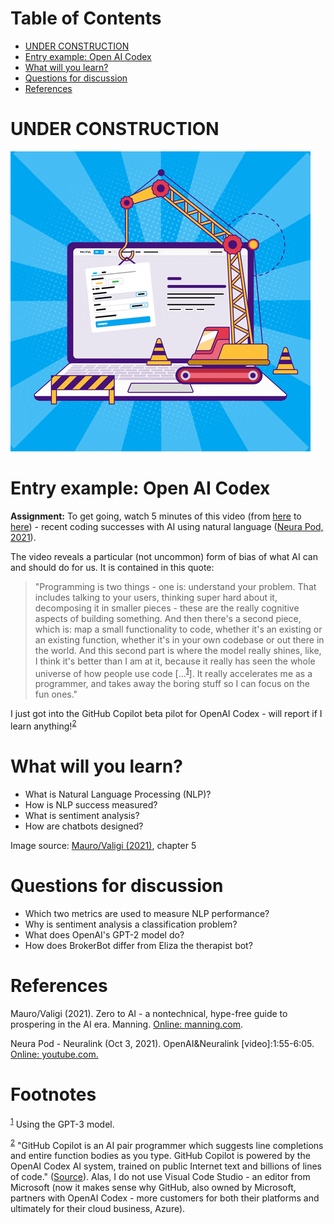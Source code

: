 
# Table of Contents

-   [UNDER CONSTRUCTION](#orge17f216)
-   [Entry example: Open AI Codex](#org7775ad4)
-   [What will you learn?](#org55941f5)
-   [Questions for discussion](#org64e2a83)
-   [References](#org451f8bc)



<a id="orge17f216"></a>

# UNDER CONSTRUCTION

![img](./img/underconstruction.gif)


<a id="org7775ad4"></a>

# Entry example: Open AI Codex

**Assignment:** To get going, watch 5 minutes of this video (from [here](https://youtu.be/ISa10TrJK7w?t=115)
to [here](https://youtu.be/ISa10TrJK7w?t=367)) - recent coding successes with AI using natural language
([Neura Pod, 2021](#org8d94b20)).

The video reveals a particular (not uncommon) form of bias of what
AI can and should do for us. It is contained in this quote:

> "Programming is two things - one is: understand your problem. That
> includes talking to your users, thinking super hard about it,
> decomposing it in smaller pieces - these are the really cognitive
> aspects of building something. And then there's a second piece,
> which is: map a small functionality to code, whether it's an
> existing or an existing function, whether it's in your own codebase
> or out there in the world. And this second part is where the model
> really shines, like, I think it's better than I am at it, because it
> really has seen the whole universe of how people use code
> [&#x2026;<sup><a id="fnr.1" class="footref" href="#fn.1">1</a></sup>]. It really accelerates me as a programmer, and takes
> away the boring stuff so I can focus on the fun ones."

I just got into the GitHub Copilot beta pilot for OpenAI Codex -
will report if I learn anything!<sup><a id="fnr.2" class="footref" href="#fn.2">2</a></sup>


<a id="org55941f5"></a>

# What will you learn?

-   What is Natural Language Processing (NLP)?
-   How is NLP success measured?
-   What is sentiment analysis?
-   How are chatbots designed?

Image source: [Mauro/Valigi (2021)](#orgc351b0f), chapter 5


<a id="org64e2a83"></a>

# Questions for discussion

-   Which two metrics are used to measure NLP performance?
-   Why is sentiment analysis a classification problem?
-   What does OpenAI's GPT-2 model do?
-   How does BrokerBot differ from Eliza the therapist bot?


<a id="org451f8bc"></a>

# References

<a id="orgc351b0f"></a> Mauro/Valigi (2021). Zero to AI - a nontechnical,
hype-free guide to prospering in the AI era. Manning. [Online:
manning.com](https://www.manning.com/books/zero-to-ai).

<a id="org8d94b20"></a> Neura Pod - Neuralink (Oct 3, 2021). OpenAI&Neuralink
[video]:1:55-6:05. [Online: youtube.com.](https://youtu.be/ISa10TrJK7w)


# Footnotes

<sup><a id="fn.1" href="#fnr.1">1</a></sup> Using the GPT-3 model.

<sup><a id="fn.2" href="#fnr.2">2</a></sup> "GitHub Copilot is an AI pair programmer which suggests line
completions and entire function bodies as you type. GitHub Copilot is
powered by the OpenAI Codex AI system, trained on public Internet text
and billions of lines of code." ([Source](https://marketplace.visualstudio.com/items?itemName=GitHub.copilot)). Alas, I do not use Visual
Code Studio - an editor from Microsoft (now it makes sense why GitHub,
also owned by Microsoft, partners with OpenAI Codex - more customers
for both their platforms and ultimately for their cloud business,
Azure).
